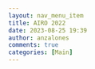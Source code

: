 ```yaml
---
layout: nav_menu_item
title: AIRO 2022
date: 2023-08-25 19:39
author: anzalones
comments: true
categories: [Main]
---
```


